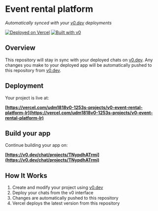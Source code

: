 # Event rental platform

*Automatically synced with your [v0.dev](https://v0.dev) deployments*

[![Deployed on Vercel](https://img.shields.io/badge/Deployed%20on-Vercel-black?style=for-the-badge&logo=vercel)](https://vercel.com/udm1818v0-1253s-projects/v0-event-rental-platform-lr)
[![Built with v0](https://img.shields.io/badge/Built%20with-v0.dev-black?style=for-the-badge)](https://v0.dev/chat/projects/TNypdhATrmi)

## Overview

This repository will stay in sync with your deployed chats on [v0.dev](https://v0.dev).
Any changes you make to your deployed app will be automatically pushed to this repository from [v0.dev](https://v0.dev).

## Deployment

Your project is live at:

**[https://vercel.com/udm1818v0-1253s-projects/v0-event-rental-platform-lr](https://vercel.com/udm1818v0-1253s-projects/v0-event-rental-platform-lr)**

## Build your app

Continue building your app on:

**[https://v0.dev/chat/projects/TNypdhATrmi](https://v0.dev/chat/projects/TNypdhATrmi)**

## How It Works

1. Create and modify your project using [v0.dev](https://v0.dev)
2. Deploy your chats from the v0 interface
3. Changes are automatically pushed to this repository
4. Vercel deploys the latest version from this repository

